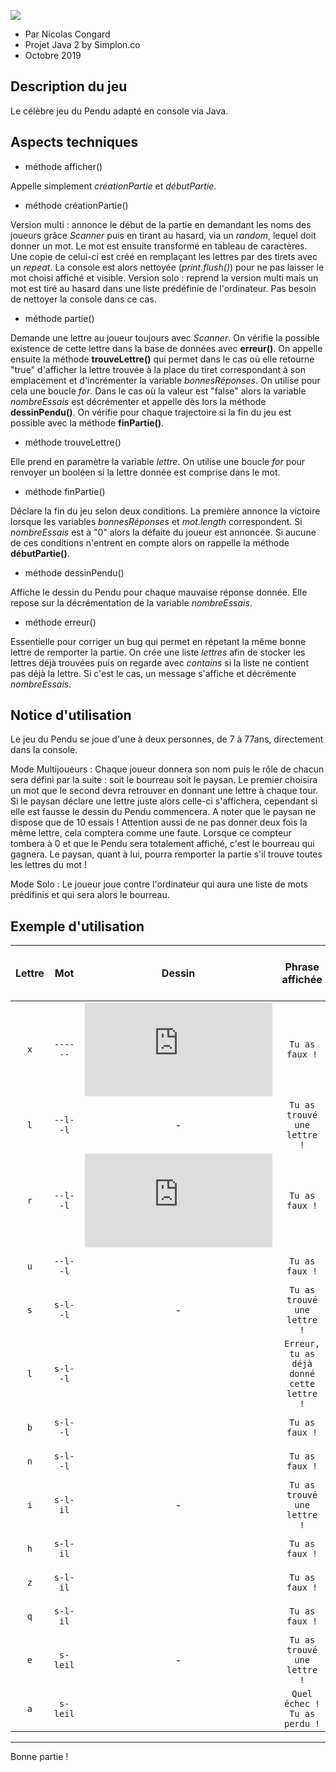![](https://zupimages.net/up/19/44/nxs1.jpeg)


* Par Nicolas Congard
* Projet Java 2 by Simplon.co 
* Octobre 2019

## Description du jeu
Le célèbre jeu du Pendu adapté en console via Java.

## Aspects techniques 
* méthode afficher()

Appelle simplement *créationPartie* et *débutPartie*.

* méthode créationPartie()

Version multi : annonce le début de la partie en demandant les noms des joueurs grâce *Scanner* puis en tirant au hasard, via un *random*, lequel doit donner un mot. Le mot est ensuite transformé en tableau de caractères. Une copie de celui-ci est créé en remplaçant les lettres par des tirets avec un *repeat*. La console est alors nettoyée (*print.flush()*) pour ne pas laisser le mot choisi affiché et visible.
Version solo : reprend la version multi mais un mot est tiré au hasard dans une liste prédéfinie de l'ordinateur. Pas besoin de nettoyer la console dans ce cas.

* méthode partie()

Demande une lettre au joueur toujours avec *Scanner*. On vérifie la possible existence de cette lettre dans la base de données avec **erreur()**. On appelle ensuite la méthode **trouveLettre()** qui permet dans le cas où elle retourne "true" d'afficher la lettre trouvée à la place du tiret correspondant à son emplacement et d'incrémenter la variable *bonnesRéponses*. On utilise pour cela une boucle *for*. Dans le cas où la valeur est "false" alors la variable *nombreEssais* est décrémenter et appelle dès lors la méthode **dessinPendu()**. On vérifie pour chaque trajectoire si la fin du jeu est possible avec la méthode **finPartie()**.

* méthode trouveLettre()

Elle prend en paramètre la variable *lettre*. On utilise une boucle *for* pour renvoyer un booléen si la lettre donnée est comprise dans le mot.

* méthode finPartie()

Déclare la fin du jeu selon deux conditions. La première annonce la victoire lorsque les variables *bonnesRéponses* et
*mot.length* correspondent. Si *nombreEssais* est à "0" alors la défaite du joueur est annoncée. Si aucune de ces 
conditions n'entrent en compte alors on rappelle la méthode **débutPartie()**.

* méthode dessinPendu()

Affiche le dessin du Pendu pour chaque mauvaise réponse donnée. Elle repose sur la décrémentation de la variable *nombreEssais*.

* méthode erreur()

Essentielle pour corriger un bug qui permet en répetant la même bonne lettre de remporter la partie. On crée une liste *lettres* afin de stocker les lettres déjà trouvées puis on regarde avec *contains* si la liste ne contient pas déjà la lettre. Si c'est le cas, un message s'affiche et décrémente *nombreEssais*.  

## Notice d'utilisation
Le jeu du Pendu se joue d'une à deux personnes, de 7 à 77ans, directement dans la console. 

Mode Multijoueurs : Chaque joueur donnera son nom puis le rôle de chacun sera défini par la suite : soit le bourreau soit le paysan. Le premier choisira un mot que le second devra retrouver en donnant une lettre à chaque tour. Si le paysan déclare une lettre juste alors celle-ci s'affichera, cependant si elle est fausse le dessin du Pendu commencera. A noter que le paysan ne dispose que de 10 essais ! Attention aussi de ne pas donner deux fois la même lettre, cela comptera comme une faute. Lorsque ce compteur tombera à 0 et que le Pendu sera totalement affiché, c'est le bourreau qui gagnera. Le paysan, quant à lui, pourra remporter la partie s'il trouve toutes les lettres du mot !

Mode Solo : Le joueur joue contre l'ordinateur qui aura une liste de mots prédifinis et qui sera alors le bourreau.

## Exemple d'utilisation

| Lettre |   Mot  | Dessin |       Phrase affichée     | Nombre de essais : 10 |
|:------:|:------:|:------:|:-------------------------:|:---------------------:|
|   `x`  |`------`|  ![](https://www.casimages.com/i/191103051728879493.png.html) |    `Tu as faux !`         |`Il te reste 9 essais` |
|   `l`  |`--l--l`|   -    |`Tu as trouvé une lettre !`|           -           |
|   `r`  |`--l--l`|  ![](https://www.casimages.com/i/191103051729124246.png.html) |    `Tu as faux !`         |`Il te reste 8 essais` |
|   `u`  |`--l--l`|  ![]() |    `Tu as faux !`         |`Il te reste 7 essais` |
|   `s`  |`s-l--l`|   -    |`Tu as trouvé une lettre !`|           -           |
|   `l`  |`s-l--l`|  ![]() |`Erreur, tu as déjà donné cette lettre !`|`Il te reste 6 essais`| 
|   `b`  |`s-l--l`|  ![]() |    `Tu as faux !`         |`Il te reste 5 essais` |
|   `n`  |`s-l--l`|  ![]() |    `Tu as faux !`         |`Il te reste 4 essais` |
|   `i`  |`s-l-il`|   -    |`Tu as trouvé une lettre !`|           -           |
|   `h`  |`s-l-il`|  ![]() |    `Tu as faux !`         |`Il te reste 3 essais` |
|   `z`  |`s-l-il`|  ![]() |    `Tu as faux !`         |`Il te reste 2 essais` |
|   `q`  |`s-l-il`|  ![]() |    `Tu as faux !`         |`Il te reste 1 essais` |
|   `e`  |`s-leil`|   -    |`Tu as trouvé une lettre !`|           -           |
|   `a`  |`s-leil`|  ![]() |`Quel échec ! Tu as perdu !`|`Il te reste 0 essais`|

------
Bonne partie !
